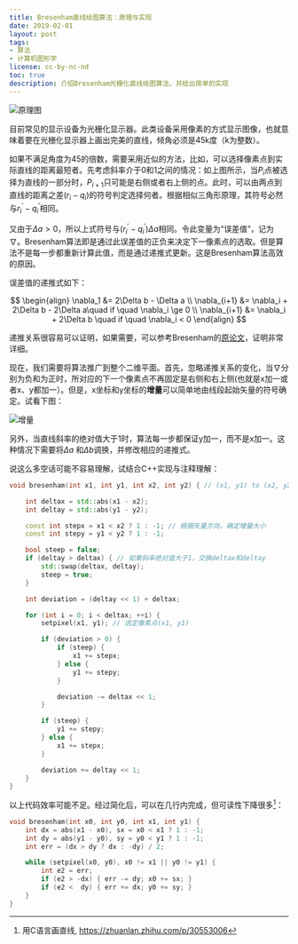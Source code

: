 ```yaml
---
title: Bresenham直线绘图算法：原理与实现
date: 2019-02-01
layout: post
tags:
- 算法
- 计算机图形学
license: cc-by-nc-nd
toc: true
description: 介绍Bresenham光栅化直线绘图算法，并给出简单的实现
---
```


![原理图](/images/2019/bresenham.png)

目前常见的显示设备为光栅化显示器。此类设备采用像素的方式显示图像，也就意味着要在光栅化显示器上画出完美的直线，倾角必须是45k度（k为整数）。

如果不满足角度为45的倍数，需要采用近似的方法，比如，可以选择像素点到实际直线的距离最短者。先考虑斜率介于0和1之间的情况：如上图所示，当$P_i$点被选择为直线的一部分时，$P_{i+1}$只可能是右侧或者右上侧的点。此时，可以由两点到直线的距离之差($r_i-q_i$)的符号判定选择何者。根据相似三角形原理，其符号必然与$r^{\prime}_i-q^{\prime}_i$相同。

又由于$\Delta a > 0$，所以上式符号与$(r^{\prime}_i-q^{\prime}_i)\Delta a$相同。令此变量为“误差值”，记为$\nabla$。Bresenham算法即是通过此误差值的正负来决定下一像素点的选取。但是算法不是每一步都重新计算此值，而是通过递推式更新。这是Bresenham算法高效的原因。

误差值的递推式如下：

$$
\begin{align}
\nabla_1 &= 2\Delta b - \Delta a \\
\nabla_{i+1} &= \nabla_i + 2\Delta b - 2\Delta a\quad if \quad \nabla_i \ge 0 \\
\nabla_{i+1} &= \nabla_i + 2\Delta b \quad if \quad \nabla_i < 0
\end{align}
$$

递推关系很容易可以证明，如果需要，可以参考Bresenham的[原论文](/papers/bresenham.pdf)，证明非常详细。

现在，我们需要将算法推广到整个二维平面。首先，忽略递推关系的变化，当$\nabla$分别为负和为正时，所对应的下一个像素点不再固定是右侧和右上侧(也就是x加一或者x、y都加一）。但是，x坐标和y坐标的**增量**可以简单地由线段起始矢量的符号确定。试看下图：

![增量](/images/2019/bresenham2.png)

另外，当直线斜率的绝对值大于1时，算法每一步都保证y加一，而不是x加一。这种情况下需要将$\Delta a$ 和$\Delta b$调换，并修改相应的递推式。

说这么多空话可能不容易理解，试结合C++实现与注释理解：

```cpp
void bresenham(int x1, int y1, int x2, int y2) { // (x1, y1) to (x2, y2)

    int deltax = std::abs(x1 - x2);
    int deltay = std::abs(y1 - y2);

    const int stepx = x1 < x2 ? 1 : -1; // 根据矢量方向，确定增量大小
    const int stepy = y1 < y2 ? 1 : -1;

    bool steep = false;
    if (deltay > deltax) { // 如果斜率绝对值大于1，交换deltax和deltay
        std::swap(deltax, deltay);
        steep = true;
    }

    int deviation = (deltay << 1) + deltax;

    for (int i = 0; i < deltax; ++i) {
        setpixel(x1, y1); // 选定像素点(x1, y1)

        if (deviation > 0) {
            if (steep) {
                x1 += stepx;
            } else {
                y1 += stepy;
            }

            deviation -= deltax << 1;
        }

        if (steep) {
            y1 += stepy;
        } else {
            x1 += stepx;
        }

        deviation += deltay << 1;
    }
}
```

以上代码效率可能不足。经过简化后，可以在几行内完成，但可读性下降很多[^1]：

```c
void bresenham(int x0, int y0, int x1, int y1) {
    int dx = abs(x1 - x0), sx = x0 < x1 ? 1 : -1;
    int dy = abs(y1 - y0), sy = y0 < y1 ? 1 : -1;
    int err = (dx > dy ? dx : -dy) / 2;

    while (setpixel(x0, y0), x0 != x1 || y0 != y1) {
        int e2 = err;
        if (e2 > -dx) { err -= dy; x0 += sx; }
        if (e2 <  dy) { err += dx; y0 += sy; }
    }
}
```

[^1]: 用C语言画直线, https://zhuanlan.zhihu.com/p/30553006
